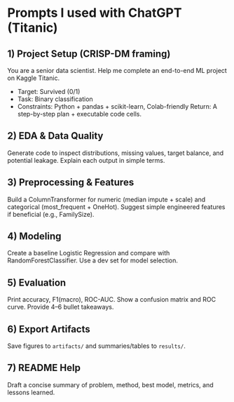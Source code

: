 # Prompts I used with ChatGPT (Titanic)

## 1) Project Setup (CRISP-DM framing)
You are a senior data scientist. Help me complete an end-to-end ML project on Kaggle Titanic.
- Target: Survived (0/1)
- Task: Binary classification
- Constraints: Python + pandas + scikit-learn, Colab-friendly
Return: A step-by-step plan + executable code cells.

## 2) EDA & Data Quality
Generate code to inspect distributions, missing values, target balance, and potential leakage. Explain each output in simple terms.

## 3) Preprocessing & Features
Build a ColumnTransformer for numeric (median impute + scale) and categorical (most_frequent + OneHot). Suggest simple engineered features if beneficial (e.g., FamilySize).

## 4) Modeling
Create a baseline Logistic Regression and compare with RandomForestClassifier. Use a dev set for model selection.

## 5) Evaluation
Print accuracy, F1(macro), ROC-AUC. Show a confusion matrix and ROC curve. Provide 4–6 bullet takeaways.

## 6) Export Artifacts
Save figures to `artifacts/` and summaries/tables to `results/`.

## 7) README Help
Draft a concise summary of problem, method, best model, metrics, and lessons learned.

